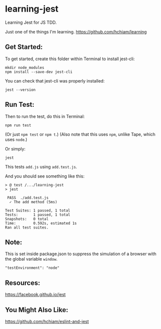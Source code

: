# learning-jest
Learning Jest for JS TDD.

Just one of the things I'm learning. https://github.com/hchiam/learning

## Get Started:
To get started, create this folder within Terminal to install jest-cli:
```
mkdir node_modules
npm install --save-dev jest-cli
```

You can check that jest-cli was properly installed:
```
jest --version
```

## Run Test:
Then to run the test, do this in Terminal:
```
npm run test
```
(Or just `npm test` or `npm t`.)
(Also note that this uses `npm`, unlike Tape, which uses `node`.)

Or simply:
```
jest
```

This tests `add.js` using `add.test.js`.

And you should see something like this:

```
> @ test /.../learning-jest
> jest

 PASS  ./add.test.js
  ✓ The add method (5ms)

Test Suites: 1 passed, 1 total
Tests:       1 passed, 1 total
Snapshots:   0 total
Time:        0.592s, estimated 1s
Ran all test suites.
```

## Note:

This is set inside package.json to suppress the simulation of a browser with the global variable `window`.
```
"testEnvironment": "node"
```

## Resources:

https://facebook.github.io/jest

## You Might Also Like:

https://github.com/hchiam/eslint-and-jest
